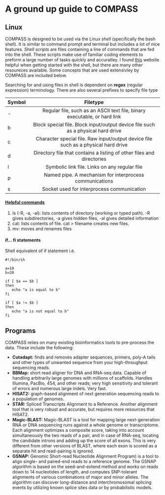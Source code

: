 A ground up guide to COMPASS
===


## Linux

COMPASS is designed to be used via the Linux _shell_ (specifically the bash shell). It is similar to command prompt and terminal 
but includes a lot of nice features. _Shell scripts_ are files containing a line of commands that are fed
into the shell. These scripts make use of familiar coding elements to preform a large number of tasks
quickly and accuratley. I found [this](https://www.tutorialspoint.com/unix/shell_scripting.htm) website helpful
when getting started with the shell, but there are many other resoureces available. Some concepts that are 
used extensivley by COMPASS are included below.

Searching for and using files in shell is dependent on **regex** (regular expression) terminology. There are also several 
prefixes to specify file type

| Symbol        | Filetype      |
| --------|:-------------:|
| - | Regular file, such as an ASCII text file, binary executable, or hard link | 
| b | Block special file. Block input/output device file such as a physical hard drive    |
| c | Character special file. Raw input/output device file such as a physical hard drive |
| d | Directory file that contains a listing of other files and directories |
| l | Symbolic link file. Links on any regular file |
| p | Named pipe. A mechanism for interprocess communications |
| s | Socket used for interprocess communication |

#### [Helpful commands](https://oit.ua.edu/wp-content/uploads/2020/12/Linux_bash_cheat_sheet-1.pdf)
1. ls (-R, -a, -al): lists contents of directory (working or typed path). -R gives subdirectories, -a gives hidden files, -al gives detailed information
2. cat: lists contents of file. cat > filename creates new files. 
3. mv: moves and renames files


#### if... fi statements
Shell equivalent of if statement i.e.
```console
#!/bin/sh

a=10
b=20

if [ $a == $b ]
then
   echo "a is equal to b"
fi

if [ $a != $b ]
then
   echo "a is not equal to b"
fi
```

## Programs

COMPASS relies on many existing bioinformatics tools to pre-process the data. These include the following:
- **Cutadapt:** finds and removes adapter sequences, primers, poly-A tails and other types of unwanted sequence from your high-throughput sequencing reads.
- **BBMap:**  short read aligner for DNA and RNA-seq data. Capable of handling arbitrarily large genomes with millions of scaffolds. Handles Illumina, PacBio, 454, and other reads; very high sensitivity and tolerant of errors and numerous large indels. Very fast.
- **HISAT2:** graph-based alignment of next generation sequencing reads to a population of genomes.
- **STAR:** Spliced Transcripts Alignment to a Reference. Another alignment tool that is very robust and accurate, but requires more resources that HISAT2.
- **Magic-BLAST:** Magic-BLAST is a tool for mapping large next-generation RNA or DNA sequencing runs against a whole genome or transcriptome. Each alignment optimizes a composite score, taking into account simultaneously the two reads of a pair, and in case of RNA-seq, locating the candidate introns and adding up the score of all exons. This is very different from other versions of BLAST, where each exon is scored as a separate hit and read-pairing is ignored.
- **GSNAP:** Genomic Short-read Nucleotide Alignment Program) is a tool to align single- and paired-end reads to a reference genome. The GSNAP algorithm is based on the seed-and-extend method and works on reads down to 14 nucleotides of length, and computes SNP-tolerant alignments of various combinations of major and minor alleles. The algorithm can discover long-distance and interchromosomal splicing events by utilizing known splice sites data or by probabilistic models.
